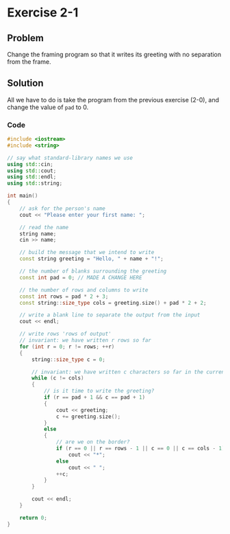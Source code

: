 # Exercise 2-1

## Problem
Change the framing program so that it writes its greeting with no separation from the frame.

## Solution
All we have to do is take the program from the previous exercise (2-0), and change the value of `pad` to 0.
### Code
```Cpp
#include <iostream>
#include <string>

// say what standard-library names we use
using std::cin;
using std::cout;
using std::endl;
using std::string;

int main()
{
	// ask for the person's name
	cout << "Please enter your first name: ";

	// read the name
	string name;
	cin >> name;

	// build the message that we intend to write
	const string greeting = "Hello, " + name + "!";

	// the number of blanks surrounding the greeting
	const int pad = 0; // MADE A CHANGE HERE

	// the number of rows and columns to write
	const int rows = pad * 2 + 3;
	const string::size_type cols = greeting.size() + pad * 2 + 2;

	// write a blank line to separate the output from the input
	cout << endl;

	// write rows 'rows of output'
	// invariant: we have written r rows so far
	for (int r = 0; r != rows; ++r)
	{
		string::size_type c = 0;

		// invariant: we have written c characters so far in the current row
		while (c != cols)
		{
			// is it time to write the greeting?
			if (r == pad + 1 && c == pad + 1)
			{
				cout << greeting;
				c += greeting.size();
			}
			else 
			{
				// are we on the border?
				if (r == 0 || r == rows - 1 || c == 0 || c == cols - 1)
					cout << "*";
				else 
					cout << " ";
				++c;
			}
		}

		cout << endl;
	} 

	return 0;
}
```
